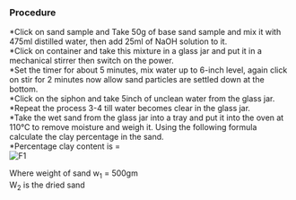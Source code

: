 ### Procedure
*Click on sand sample and Take 50g of base sand sample and mix it with 475ml distilled water, then add 25ml of NaOH solution to it.<br>
*Click on container and take this mixture in a glass jar and put it in a mechanical stirrer then switch on the power.<br>
*Set the timer for about 5 minutes, mix water up to 6-inch level, again click on stir for 2 minutes now allow sand particles are settled down at the bottom.<br>
*Click on the siphon and take 5inch of unclean water from the glass jar.<br>
*Repeat the process 3-4 till water becomes clear in the glass jar.<br>
*Take the wet sand from the glass jar into a tray and put it into the oven at 110°C to remove moisture and weigh it. Using the following formula calculate the clay percentage in the sand.<br>
*Percentage clay content is =<br>
		![F1](https://user-images.githubusercontent.com/10399748/199665861-b2af5c19-fbf1-469e-b224-8430db25c8f1.jpg)
				
Where	weight of sand w<sub>1</sub> = 500gm<br>
W<sub>2</sub> is the dried sand

